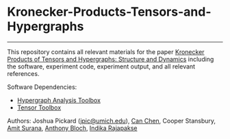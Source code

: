# Kronecker-Products-Tensors-and-Hypergraphs

---

This repository contains all relevant materials for the paper [Kronecker Products of Tensors and Hypergraphs: Structure and Dynamics]() including the software, experiment code, experiment output, and all relevant references.

Software Dependencies:
- [Hypergraph Analysis Toolbox](hypergraph-analysis-toolbox.readthedocs.io/en/latest/)
- [Tensor Toolbox](https://www.tensortoolbox.org/)

Authors: Joshua Pickard (jpic@umich.edu), [Can Chen](https://scholar.google.com/citations?user=zNyvlgQAAAAJ&hl=en), Cooper Stansbury, [Amit Surana](https://sites.google.com/site/amitsur99/home?authuser=0), [Anthony Bloch](https://dept.math.lsa.umich.edu/~abloch/), [Indika Rajapakse](https://rajapakse.lab.medicine.umich.edu/home)

